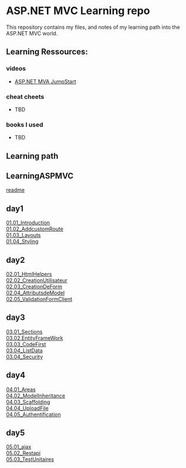 # ASP.NET MVC Learning repo

This repository contains my files, and notes of my learning path into the ASP.NET MVC world.

## Learning Ressources:

### videos

- [ASP.NET MVA JumpStart](https://www.microsoft.com/fr-fr/learning/exam-70-486.aspx)

### cheat cheets

- TBD

### books I used

- TBD


## Learning path



## LearningASPMVC 

[readme](/readme.md)<br>
 
## day1 

[01.01_Introduction](/day1/01.01_Introduction.md)<br>
 [01.02_AddcustomRoute](/day1/01.02_AddcustomRoute.md)<br>
 [01.03_Layouts](/day1/01.03_Layouts.md)<br>
 [01.04_Styling](/day1/01.04_Styling.md)<br>
 
## day2 

[02.01_HtmlHelpers](/day2/02.01_HtmlHelpers.md)<br>
 [02.02_CreationUtilisateur](/day2/02.02_CreationUtilisateur.md)<br>
 [02.03_CreationDeForm](/day2/02.03_CreationDeForm.md)<br>
 [02.04_AttributsdeModel](/day2/02.04_AttributsdeModel.md)<br>
 [02.05_ValidationFormClient](/day2/02.05_ValidationFormClient.md)<br>
 
## day3 

[03.01_Sections](/day3/03.01_Sections.md)<br>
 [03.02.EntityFrameWork](/day3/03.02.EntityFrameWork.md)<br>
 [03.03_CodeFirst](/day3/03.03_CodeFirst.md)<br>
 [03.04_ListData](/day3/03.04_ListData.md)<br>
 [03.04_Security](/day3/03.04_Security.md)<br>
 
## day4 

[04.01_Areas](/day4/04.01_Areas.md)<br>
 [04.02_ModelInheritance](/day4/04.02_ModelInheritance.md)<br>
 [04.03_Scaffolding](/day4/04.03_Scaffolding.md)<br>
 [04.04_UploadFile](/day4/04.04_UploadFile.md)<br>
 [04.05_Authentification](/day4/04.05_Authentification.md)<br>
 
## day5 

[05.01_ajax](/day5/05.01_ajax.md)<br>
 [05.02_Restapi](/day5/05.02_Restapi.md)<br>
 [05.03_TestUnitaires](/day5/05.03_TestUnitaires.md)<br>
 
